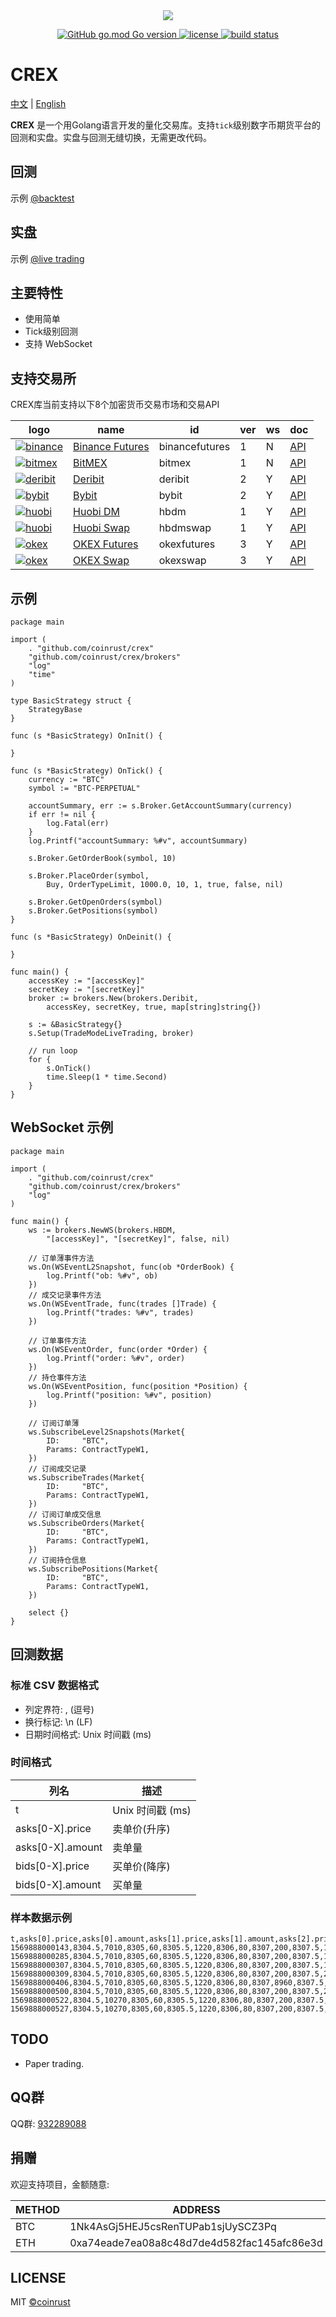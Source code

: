 <div align=center><img src="https://github.com/coinrust/crex/raw/master/images/logo.png" /></div>

<p align="center">
  <a href="https://github.com/golang/go">
    <img alt="GitHub go.mod Go version" src="https://img.shields.io/github/go-mod/go-version/coinrust/crex">
  </a>

  <a href="https://github.com/coinrust/crex/master/LICENSE">
    <img src="https://img.shields.io/github/license/mashape/apistatus.svg" alt="license">
  </a>
  <a href="https://www.travis-ci.com/coinrust/crex">
    <img src="https://www.travis-ci.com/coinrust/crex.svg?branch=master" alt="build status">
  </a>
</p>

# CREX

[中文](README.md) | [English](README_en.md)

**CREX** 是一个用Golang语言开发的量化交易库。支持`tick`级别数字币期货平台的回测和实盘。实盘与回测无缝切换，无需更改代码。

## 回测
示例 [@backtest](https://github.com/coinrust/crex/blob/master/examples/backtest/main.go)

## 实盘
示例 [@live trading](https://github.com/coinrust/crex/blob/master/examples/live/main.go)

## 主要特性
* 使用简单
* Tick级别回测
* 支持 WebSocket

## 支持交易所
CREX库当前支持以下8个加密货币交易市场和交易API

| logo                                                                                                             | name                                                                      | id             | ver | ws  | doc                                                               |
| ---------------------------------------------------------------------------------------------------------------- | ------------------------------------------------------------------------- | -------------- | --- | --- | ----------------------------------------------------------------- |
| [![binance](https://raw.githubusercontent.com/coinrust/crex/master/images/binance.jpg)](https://www.binance.com) | [Binance Futures](https://www.binance.com/cn/register?ref=10916733)       | binancefutures | 1   | N   | [API](https://binance-docs.github.io/apidocs/futures/cn/)         |
| [![bitmex](https://raw.githubusercontent.com/coinrust/crex/master/images/bitmex.jpg)](https://www.binance.com)   | [BitMEX](https://www.bitmex.com/register/o0Duru)                          | bitmex         | 1   | N   | [API](https://www.bitmex.com/app/apiOverview)                     |
| [![deribit](https://raw.githubusercontent.com/coinrust/crex/master/images/deribit.jpg)](https://www.deribit.com) | [Deribit](https://www.deribit.com/reg-7357.93)                            | deribit        | 2   | Y   | [API](https://docs.deribit.com/)                                  |
| [![bybit](https://raw.githubusercontent.com/coinrust/crex/master/images/bybit.jpg)](https://www.bybit.com)       | [Bybit](https://www.bybit.com/app/register?ref=qQggy)                     | bybit          | 2   | Y   | [API](https://bybit-exchange.github.io/docs/inverse/)             |
| [![huobi](https://raw.githubusercontent.com/coinrust/crex/master/images/huobi.jpg)](https://www.huobi.com)       | [Huobi DM](https://www.huobi.io/zh-cn/topic/invited/?invite_code=7hzc5)   | hbdm           | 1   | Y   | [API](https://docs.huobigroup.com/docs/dm/v1/cn/)                 |
| [![huobi](https://raw.githubusercontent.com/coinrust/crex/master/images/huobi.jpg)](https://www.huobi.com)       | [Huobi Swap](https://www.huobi.io/zh-cn/topic/invited/?invite_code=7hzc5) | hbdmswap       | 1   | Y   | [API](https://docs.huobigroup.com/docs/coin_margined_swap/v1/cn/) |
| [![okex](https://raw.githubusercontent.com/coinrust/crex/master/images/okex.jpg)](https://www.okex.com)          | [OKEX Futures](https://www.okex.com/join/1890951)                         | okexfutures    | 3   | Y   | [API](https://www.okex.me/docs/zh/#futures-README)                |
| [![okex](https://raw.githubusercontent.com/coinrust/crex/master/images/okex.jpg)](https://www.okex.com)          | [OKEX Swap](https://www.okex.com/join/1890951)                            | okexswap       | 3   | Y   | [API](https://www.okex.me/docs/zh/#swap-README)                   |

## 示例
```golang
package main

import (
	. "github.com/coinrust/crex"
	"github.com/coinrust/crex/brokers"
	"log"
	"time"
)

type BasicStrategy struct {
	StrategyBase
}

func (s *BasicStrategy) OnInit() {

}

func (s *BasicStrategy) OnTick() {
	currency := "BTC"
	symbol := "BTC-PERPETUAL"

	accountSummary, err := s.Broker.GetAccountSummary(currency)
	if err != nil {
		log.Fatal(err)
	}
	log.Printf("accountSummary: %#v", accountSummary)

	s.Broker.GetOrderBook(symbol, 10)

	s.Broker.PlaceOrder(symbol,
		Buy, OrderTypeLimit, 1000.0, 10, 1, true, false, nil)

	s.Broker.GetOpenOrders(symbol)
	s.Broker.GetPositions(symbol)
}

func (s *BasicStrategy) OnDeinit() {

}

func main() {
	accessKey := "[accessKey]"
	secretKey := "[secretKey]"
	broker := brokers.New(brokers.Deribit,
		accessKey, secretKey, true, map[string]string{})

	s := &BasicStrategy{}
	s.Setup(TradeModeLiveTrading, broker)

	// run loop
	for {
		s.OnTick()
		time.Sleep(1 * time.Second)
	}
}
```

## WebSocket 示例
```golang
package main

import (
	. "github.com/coinrust/crex"
	"github.com/coinrust/crex/brokers"
	"log"
)

func main() {
	ws := brokers.NewWS(brokers.HBDM,
		"[accessKey]", "[secretKey]", false, nil)

	// 订单薄事件方法
	ws.On(WSEventL2Snapshot, func(ob *OrderBook) {
		log.Printf("ob: %#v", ob)
	})
	// 成交记录事件方法
	ws.On(WSEventTrade, func(trades []Trade) {
		log.Printf("trades: %#v", trades)
	})

	// 订单事件方法
	ws.On(WSEventOrder, func(order *Order) {
		log.Printf("order: %#v", order)
	})
	// 持仓事件方法
	ws.On(WSEventPosition, func(position *Position) {
		log.Printf("position: %#v", position)
	})

	// 订阅订单薄
	ws.SubscribeLevel2Snapshots(Market{
		ID:     "BTC",
		Params: ContractTypeW1,
	})
	// 订阅成交记录
	ws.SubscribeTrades(Market{
		ID:     "BTC",
		Params: ContractTypeW1,
	})
	// 订阅订单成交信息
	ws.SubscribeOrders(Market{
		ID:     "BTC",
		Params: ContractTypeW1,
	})
	// 订阅持仓信息
	ws.SubscribePositions(Market{
		ID:     "BTC",
		Params: ContractTypeW1,
	})

	select {}
}
```

## 回测数据
### 标准 CSV 数据格式
* 列定界符: , (逗号)
* 换行标记: \n (LF)
* 日期时间格式: Unix 时间戳 (ms)

### 时间格式
| 列名              | 描述                             |
| ---------------- |--------------------------------- |
| t                | Unix 时间戳 (ms)                  |
| asks[0-X].price  | 卖单价(升序)                      |
| asks[0-X].amount | 卖单量                            |
| bids[0-X].price  | 买单价(降序)                      |
| bids[0-X].amount | 买单量                            |

### 样本数据示例
```csv
t,asks[0].price,asks[0].amount,asks[1].price,asks[1].amount,asks[2].price,asks[2].amount,asks[3].price,asks[3].amount,asks[4].price,asks[4].amount,asks[5].price,asks[5].amount,asks[6].price,asks[6].amount,asks[7].price,asks[7].amount,asks[8].price,asks[8].amount,asks[9].price,asks[9].amount,bids[0].price,bids[0].amount,bids[1].price,bids[1].amount,bids[2].price,bids[2].amount,bids[3].price,bids[3].amount,bids[4].price,bids[4].amount,bids[5].price,bids[5].amount,bids[6].price,bids[6].amount,bids[7].price,bids[7].amount,bids[8].price,bids[8].amount,bids[9].price,bids[9].amount
1569888000143,8304.5,7010,8305,60,8305.5,1220,8306,80,8307,200,8307.5,1650,8308,68260,8308.5,120000,8309,38400,8309.5,8400,8304,185750,8303.5,52200,8303,20600,8302.5,4500,8302,2000,8301.5,18200,8301,18000,8300.5,90,8300,71320,8299.5,310
1569888000285,8304.5,7010,8305,60,8305.5,1220,8306,80,8307,200,8307.5,1650,8308,68260,8308.5,120000,8309,38400,8309.5,8400,8304,185750,8303.5,52200,8303,20600,8302.5,4500,8302,2000,8301.5,18200,8301,18000,8300.5,5090,8300,71320,8299.5,310
1569888000307,8304.5,7010,8305,60,8305.5,1220,8306,80,8307,200,8307.5,11010,8308,68260,8308.5,120000,8309,38400,8309.5,8400,8304,185750,8303.5,52200,8303,20600,8302.5,4500,8302,2000,8301.5,18200,8301,18000,8300.5,5090,8300,71320,8299.5,310
1569888000309,8304.5,7010,8305,60,8305.5,1220,8306,80,8307,200,8307.5,20370,8308,68260,8308.5,120000,8309,38400,8309.5,8400,8304,185750,8303.5,52200,8303,20600,8302.5,4500,8302,2000,8301.5,18200,8301,18000,8300.5,5090,8300,71320,8299.5,310
1569888000406,8304.5,7010,8305,60,8305.5,1220,8306,80,8307,8960,8307.5,11010,8308,68260,8308.5,120000,8309,38400,8309.5,8400,8304,185750,8303.5,52200,8303,20600,8302.5,4500,8302,2000,8301.5,18200,8301,18000,8300.5,5090,8300,71320,8299.5,310
1569888000500,8304.5,7010,8305,60,8305.5,1220,8306,80,8307,200,8307.5,20370,8308,68260,8308.5,120000,8309,38400,8309.5,8400,8304,185750,8303.5,52200,8303,20600,8302.5,4500,8302,2000,8301.5,18200,8301,18000,8300.5,5090,8300,71320,8299.5,310
1569888000522,8304.5,10270,8305,60,8305.5,1220,8306,80,8307,200,8307.5,20370,8308,68260,8308.5,120000,8309,38400,8309.5,8400,8304,185750,8303.5,52200,8303,20600,8302.5,4500,8302,2000,8301.5,18200,8301,18000,8300.5,5090,8300,71320,8299.5,310
1569888000527,8304.5,10270,8305,60,8305.5,1220,8306,80,8307,200,8307.5,20370,8308,68260,8308.5,120000,8309,38400,8309.5,8400,8304,185010,8303.5,52200,8303,20600,8302.5,4500,8302,2000,8301.5,18200,8301,18000,8300.5,5090,8300,71320,8299.5,310
```

## TODO
* Paper trading.

## QQ群
QQ群: [932289088](https://jq.qq.com/?_wv=1027&k=5rg0FEK)

## 捐赠

欢迎支持项目，金额随意:

| METHOD  | ADDRESS                                     |
|-------- |-------------------------------------------- |
| BTC     | 1Nk4AsGj5HEJ5csRenTUPab1sjUySCZ3Pq          |
| ETH     | 0xa74eade7ea08a8c48d7de4d582fac145afc86e3d  |

## LICENSE
MIT [©coinrust](https://github.com/coinrust)